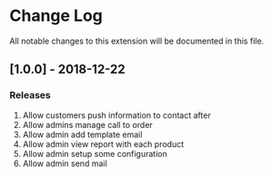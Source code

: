 # Change Log
All notable changes to this extension will be documented in this file.

## [1.0.0] - 2018-12-22
### Releases
1. Allow customers push information to contact after
2. Allow admins manage call to order
3. Allow admin add template email
4. Allow admin view report with each product
5. Allow admin setup some configuration
6. Allow admin send mail
